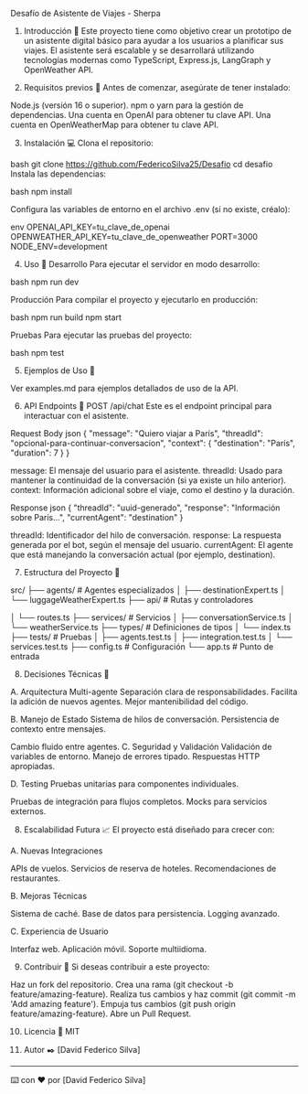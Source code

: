 Desafío de Asistente de Viajes - Sherpa

1. Introducción 🚀
Este proyecto tiene como objetivo crear un prototipo de un asistente digital básico para ayudar a los usuarios a planificar sus viajes. El asistente será escalable y se desarrollará utilizando tecnologías modernas como TypeScript, Express.js, LangGraph y OpenWeather API.

2. Requisitos previos 🔧
Antes de comenzar, asegúrate de tener instalado:

Node.js (versión 16 o superior).
npm o yarn para la gestión de dependencias.
Una cuenta en OpenAI para obtener tu clave API.
Una cuenta en OpenWeatherMap para obtener tu clave API.

3. Instalación 💻
Clona el repositorio:

bash
git clone https://github.com/FedericoSilva25/Desafio
cd desafio
Instala las dependencias:

bash
npm install

Configura las variables de entorno en el archivo .env (si no existe, créalo):

env
OPENAI_API_KEY=tu_clave_de_openai
OPENWEATHER_API_KEY=tu_clave_de_openweather
PORT=3000
NODE_ENV=development

4. Uso 🚀
Desarrollo
Para ejecutar el servidor en modo desarrollo:

bash
npm run dev

Producción
Para compilar el proyecto y ejecutarlo en producción:

bash
npm run build
npm start

Pruebas
Para ejecutar las pruebas del proyecto:

bash
npm test

5. Ejemplos de Uso 🎯

Ver examples.md para ejemplos detallados de uso de la API.

6. API Endpoints 📡
POST /api/chat
Este es el endpoint principal para interactuar con el asistente.


Request Body
json
{
  "message": "Quiero viajar a París",
  "threadId": "opcional-para-continuar-conversacion",
  "context": {
    "destination": "París",
    "duration": 7
  }
}

message: El mensaje del usuario para el asistente.
threadId: Usado para mantener la continuidad de la conversación (si ya existe un hilo anterior).
context: Información adicional sobre el viaje, como el destino y la duración.

Response
json
{
  "threadId": "uuid-generado",
  "response": "Información sobre París...",
  "currentAgent": "destination"
}

threadId: Identificador del hilo de conversación.
response: La respuesta generada por el bot, según el mensaje del usuario.
currentAgent: El agente que está manejando la conversación actual (por ejemplo, destination).

7. Estructura del Proyecto 📁

src/
├── agents/               # Agentes especializados
│   ├── destinationExpert.ts
│   └── luggageWeatherExpert.ts
├── api/                  # Rutas y controladores

│   └── routes.ts
├── services/             # Servicios
│   ├── conversationService.ts
│   └── weatherService.ts
├── types/                # Definiciones de tipos
│   └── index.ts
├── tests/                # Pruebas
│   ├── agents.test.ts
│   ├── integration.test.ts
│   └── services.test.ts
├── config.ts             # Configuración
└── app.ts                # Punto de entrada

8. Decisiones Técnicas 🔧

A. Arquitectura Multi-agente
Separación clara de responsabilidades.
Facilita la adición de nuevos agentes.
Mejor mantenibilidad del código.

B. Manejo de Estado
Sistema de hilos de conversación.
Persistencia de contexto entre mensajes.

Cambio fluido entre agentes.
C. Seguridad y Validación
Validación de variables de entorno.
Manejo de errores tipado.
Respuestas HTTP apropiadas.

D. Testing
Pruebas unitarias para componentes individuales.

Pruebas de integración para flujos completos.
Mocks para servicios externos.

8. Escalabilidad Futura 📈
El proyecto está diseñado para crecer con:

A. Nuevas Integraciones

APIs de vuelos.
Servicios de reserva de hoteles.
Recomendaciones de restaurantes.

B. Mejoras Técnicas

Sistema de caché.
Base de datos para persistencia.
Logging avanzado.

C. Experiencia de Usuario

Interfaz web.
Aplicación móvil.
Soporte multiidioma.

9. Contribuir 🤝
Si deseas contribuir a este proyecto:

Haz un fork del repositorio.
Crea una rama (git checkout -b feature/amazing-feature).
Realiza tus cambios y haz commit (git commit -m 'Add amazing feature').
Empuja tus cambios (git push origin feature/amazing-feature).
Abre un Pull Request.

10. Licencia 📄
MIT

11. Autor ✒️
[David Federico Silva]

---
⌨️ con ❤️ por [David Federico Silva]

